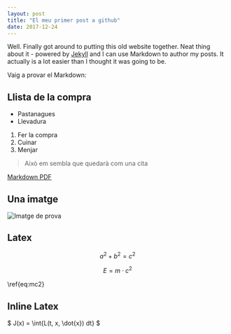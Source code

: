 ```yaml
---
layout: post
title: "El meu primer post a github"
date: 2017-12-24
---
```


Well. Finally got around to putting this old website together. Neat thing about it - powered by [Jekyll](http://jekyllrb.com) and I can use Markdown to author my posts. It actually is a lot easier than I thought it was going to be.

Vaig a provar el Markdown:

## Llista de la compra

* Pastanagues
* Llevadura

1. Fer la compra
2. Cuinar
3. Menjar

> Això em sembla que quedarà com una cita

[Markdown PDF](http://packetlife.net/media/library/16/Markdown.pdf)

## Una imatge

![Imatge de prova](https://docs.gitlab.com/ee/user/img/markdown_logo.png "Markdown logo")

## Latex

$$a^2 + b^2 = c^2$$

$$ E = m\cdot c^2 \label{eq:mc2}$$

\ref{eq:mc2}

## Inline Latex

$ J(x) = \int{L(t, x, \dot{x}) dt} \$
